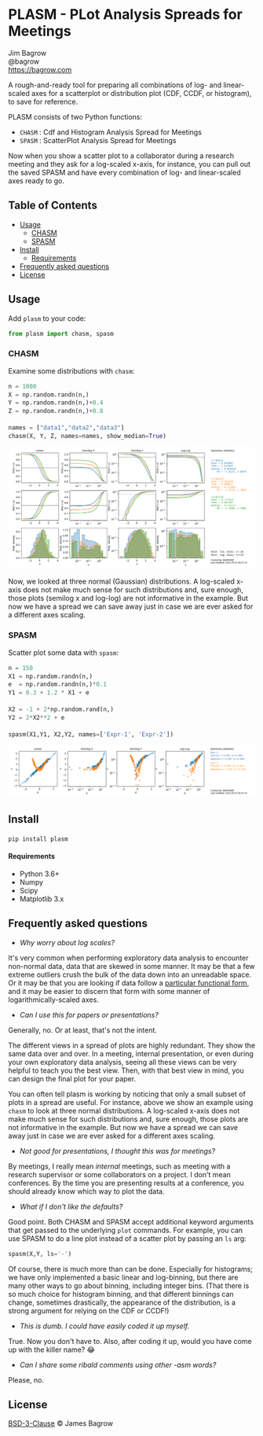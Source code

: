 # PLASM - PLot Analysis Spreads for Meetings

Jim Bagrow  
@bagrow  
https://bagrow.com

A rough-and-ready tool for preparing all combinations of log- and linear-scaled axes for a scatterplot or distribution plot (CDF, CCDF, or histogram), to save for reference.

PLASM consists of two Python functions:

- `CHASM` : Cdf and Histogram Analysis Spread for Meetings
- `SPASM` : ScatterPlot Analysis Spread for Meetings

Now when you show a scatter plot to a collaborator during a research meeting and they ask for a log-scaled x-axis,
for instance, you can pull out the saved SPASM and have every combination of
log- and linear-scaled axes ready to go.


## Table of Contents

* [Usage](#usage)
	+ [CHASM](#chasm)
	+ [SPASM](#spasm)
* [Install](#install)
	- [Requirements](#requirements)
* [Frequently asked questions](#frequently-asked-questions)
* [License](#license)

## Usage

Add `plasm` to your code:
```python
from plasm import chasm, spasm
```

### CHASM

Examine some distributions with `chasm`:

```python
n = 1000
X = np.random.randn(n,)
Y = np.random.randn(n,)+0.4
Z = np.random.randn(n,)+0.8

names = ["data1","data2","data3"]
chasm(X, Y, Z, names=names, show_median=True)
```

![Example CHASM output](figures/example-chasm.png)

Now, we looked at three normal (Gaussian) distributions.
A log-scaled x-axis does not make much sense for such distributions and, sure enough, those plots (semilog x and log-log) are not informative in the example. But now we have a spread we can save away just in case we are ever asked for a different axes scaling. 

### SPASM

Scatter plot some data with `spasm`:
```python
n = 150
X1 = np.random.randn(n,)
e  = np.random.randn(n,)*0.1
Y1 = 0.3 + 1.2 * X1 + e

X2 = -1 + 2*np.random.rand(n,)
Y2 = 2*X2**2 + e

spasm(X1,Y1, X2,Y2, names=['Expr-1', 'Expr-2'])
```
![Example CHASM output](figures/example-spasm.png)



## Install

`pip install plasm`

#### Requirements

* Python 3.6+
* Numpy
* Scipy
* Matplotlib 3.x



## Frequently asked questions

* _Why worry about log scales?_

It's very common when performing exploratory data analysis to encounter non-normal data, data that are skewed in some manner. It may be that a few extreme outliers crush the bulk of the data down into an unreadable space. Or it may be that you are looking if data follow a [particular functional form](https://en.wikipedia.org/wiki/Power_law#Power-law_functions), and it may be easier to discern that form with some manner of logarithmically-scaled axes.

* _Can I use this for papers or presentations?_

Generally, no. Or at least, that's not the intent.

The different views in a spread of plots are highly redundant. They show
the same data over and over. In a meeting, internal presentation, or even during your own exploratory data analysis, seeing all these views can be very helpful to teach you the best view.  Then, with that best view in mind, you can design the final plot for your paper.

You can often tell plasm is working by noticing that only a small subset of plots in a spread are useful. For instance, above we show an example using `chasm` to look at three normal distributions. A log-scaled x-axis does not make much sense for such distributions and, sure enough, those plots are not informative in the example. But now we have a spread we can save away just in case we are ever asked for a different axes scaling.


* _Not good for presentations, I thought this was for meetings?_

By meetings, I really mean _internal_ meetings, such as meeting with a research supervisor or some collaborators on a project. I don't mean conferences. By the time you are presenting results at a conference, you should already know which way to plot the data.


* _What if I don't like the defaults?_

Good point. Both CHASM and SPASM accept additional keyword arguments that get passed to the underlying `plot` commands. For example, you can use SPASM to do a line plot instead of a scatter plot by passing an `ls` arg:

```python
spasm(X,Y, ls='-')
```

Of course, there is much more than can be done. Especially for histograms; we have only implemented a basic linear and log-binning, but there are many other ways to go about binning, including integer bins. (That there is so much choice for histogram binning, and that different binnings can change, sometimes drastically, the appearance of the distribution, is a strong argument for relying on the CDF or CCDF!)


* _This is dumb. I could have easily coded it up myself._

True. Now you don't have to. Also, after coding it up, would you have come up with the killer name? :joy:

* _Can I share some ribald comments using other -asm words?_

Please, no.

## License

[BSD-3-Clause](LICENSE) © James Bagrow
